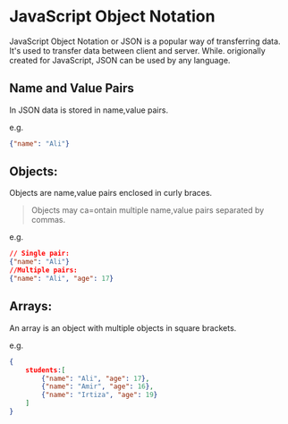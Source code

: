 
# JavaScript Object Notation

JavaScript Object Notation or JSON is a popular way of transferring data. It's used to transfer data between client and server. While. origionally created for JavaScript, JSON can be used by any language. 

## Name and Value Pairs

In JSON data is stored in name,value pairs.

e.g.

```json
{"name": "Ali"}
```

## Objects:

Objects are name,value pairs enclosed in curly braces.

> Objects may ca=ontain multiple name,value pairs separated by commas.

e.g.

```json
// Single pair:
{"name": "Ali"}
//Multiple pairs:
{"name": "Ali", "age": 17}
```

## Arrays:

An array is an object with multiple objects in square brackets.

e.g.

```json
{
	students:[
		{"name": "Ali", "age": 17},
		{"name": "Amir", "age": 16},
		{"name": "Irtiza", "age": 19}
	]
}
```
